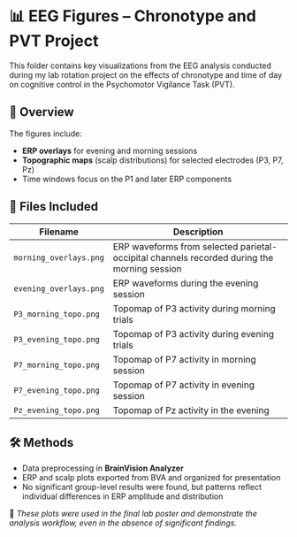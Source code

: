 # 📊 EEG Figures – Chronotype and PVT Project

This folder contains key visualizations from the EEG analysis conducted during my lab rotation project on the effects of chronotype and time of day on cognitive control in the Psychomotor Vigilance Task (PVT).

## 🧠 Overview

The figures include:
- **ERP overlays** for evening and morning sessions
- **Topographic maps** (scalp distributions) for selected electrodes (P3, P7, Pz)
- Time windows focus on the P1 and later ERP components

## 📁 Files Included

| Filename                | Description                                    |
|-------------------------|------------------------------------------------|
| `morning_overlays.png`  | ERP waveforms from selected parietal-occipital channels recorded during the morning session |
| `evening_overlays.png`  | ERP waveforms during the evening session      |
| `P3_morning_topo.png`   | Topomap of P3 activity during morning trials  |
| `P3_evening_topo.png`   | Topomap of P3 activity during evening trials  |
| `P7_morning_topo.png`   | Topomap of P7 activity in morning session     |
| `P7_evening_topo.png`   | Topomap of P7 activity in evening session     |
| `Pz_evening_topo.png`   | Topomap of Pz activity in the evening         |

## 🛠 Methods

- Data preprocessing in **BrainVision Analyzer**
- ERP and scalp plots exported from BVA and organized for presentation
- No significant group-level results were found, but patterns reflect individual differences in ERP amplitude and distribution

📌 *These plots were used in the final lab poster and demonstrate the analysis workflow, even in the absence of significant findings.*

